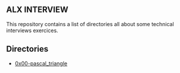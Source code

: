 ## ALX INTERVIEW

This repository contains a list of directories all about some technical interviews exercices.

## Directories

+ [0x00-pascal_triangle](./0x00-pascal_triangle)
